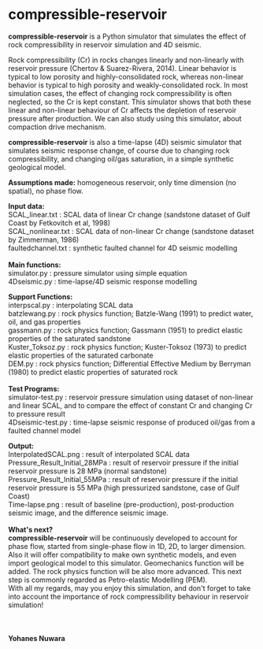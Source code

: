 # compressible-reservoir

**compressible-reservoir** is a Python simulator that simulates the effect of rock compressibility in reservoir simulation and 4D seismic. 

Rock compressibility (Cr) in rocks changes linearly and non-linearly with reservoir pressure (Chertov & Suarez-Rivera, 2014). Linear behavior is typical to low porosity and highly-consolidated rock, whereas non-linear behavior is typical to high porosity and weakly-consolidated rock. In most simulation cases, the effect of changing rock compressibility is often neglected, so the Cr is kept constant. This simulator shows that both these linear and non-linear behaviour of Cr affects the depletion of reservoir pressure after production. We can also study using this simulator, about compaction drive mechanism.

**compressible-reservoir** is also a time-lapse (4D) seismic simulator that simulates seismic response change, of course due to changing rock compressibility, and changing oil/gas saturation, in a simple synthetic geological model. 

**Assumptions made:** homogeneous reservoir, only time dimension (no spatial), no phase flow.  

**Input data:** </br>
SCAL_linear.txt     : SCAL data of linear Cr change (sandstone dataset of Gulf Coast by Fetkovitch et al, 1998) <br/>
SCAL_nonlinear.txt  : SCAL data of non-linear Cr change (sandstone dataset by Zimmerman, 1986) </br>
faultedchannel.txt  : synthetic faulted channel for 4D seismic modelling </br>
</br>
**Main functions:** </br>
simulator.py        : pressure simulator using simple equation </br>
4Dseismic.py        : time-lapse/4D seismic response modelling </br>

**Support Functions:** </br>
interpscal.py       : interpolating SCAL data </br>
batzlewang.py       : rock physics function; Batzle-Wang (1991) to predict water, oil, and gas properties </br>
gassmann.py         : rock physics function; Gassmann (1951) to predict elastic properties of the saturated sandstone </br>
Kuster_Toksoz.py    : rock physics function; Kuster-Toksoz (1973) to predict elastic properties of the saturated carbonate </br>
DEM.py              : rock physics function; Differential Effective Medium by Berryman (1980) to predict elastic properties of saturated rock </br>
</br>
**Test Programs:** </br>
simulator-test.py   : reservoir pressure simulation using dataset of non-linear and linear SCAL, and to compare the effect of constant Cr and changing Cr to pressure result </br>
4Dseismic-test.py   : time-lapse seismic response of produced oil/gas from a faulted channel model </br>

**Output:** </br>
InterpolatedSCAL.png          : result of interpolated SCAL data </br>
Pressure_Result_Initial_28MPa : result of reservoir pressure if the initial reservoir pressure is 28 MPa (normal sandstone) </br>
Pressure_Result_Initial_55MPa : result of reservoir pressure if the initial reservoir pressure is 55 MPa (high pressurized sandstone, case of Gulf Coast) </br>
Time-lapse.png                : result of baseline (pre-production), post-production seismic image, and the difference seismic image. </br>
</br>
**What's next?** </br>
**compressible-reservoir** will be continuously developed to account for phase flow, started from single-phase flow in 1D, 2D, to larger dimension. Also it will offer compatibility to make own synthetic models, and even import geological model to this simulator. Geomechanics function will be added. The rock physics function will be also more advanced. This next step is commonly regarded as Petro-elastic Modelling (PEM). 
</br>
With all my regards, may you enjoy this simulation, and don't forget to take into account the importance of rock compressibility behaviour in reservoir simulation! </br>
</br>
</br>
</br>
**Yohanes Nuwara**
